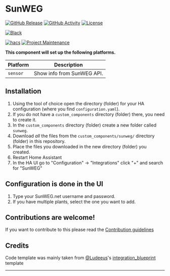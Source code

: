 # SunWEG

[![GitHub Release][releases-shield]][releases]
[![GitHub Activity][commits-shield]][commits]
[![License][license-shield]](LICENSE)

[![Black][black-shield]][black]

[![hacs][hacsbadge]][hacs]
[![Project Maintenance][maintenance-shield]][user_profile]


**This component will set up the following platforms.**

| Platform        | Description                |
| --------------- | -------------------------- |
| `sensor`        | Show info from SunWEG API. |

## Installation

1. Using the tool of choice open the directory (folder) for your HA configuration (where you find `configuration.yaml`).
2. If you do not have a `custom_components` directory (folder) there, you need to create it.
3. In the `custom_components` directory (folder) create a new folder called `sunweg`.
4. Download _all_ the files from the `custom_components/sunweg/` directory (folder) in this repository.
5. Place the files you downloaded in the new directory (folder) you created.
6. Restart Home Assistant
7. In the HA UI go to "Configuration" -> "Integrations" click "+" and search for "SunWEG"


## Configuration is done in the UI

1. Type your SunWEG.net username and password.
2. If you have multiple plants, select the one you want to add.

## Contributions are welcome!

If you want to contribute to this please read the [Contribution guidelines](CONTRIBUTING.md)

## Credits

Code template was mainly taken from [@Ludeeus](https://github.com/ludeeus)'s [integration_blueprint][integration_blueprint] template

---

[integration_blueprint]: https://github.com/custom-components/integration_blueprint
[black]: https://github.com/psf/black
[black-shield]: https://img.shields.io/badge/code%20style-black-000000.svg?style=for-the-badge
[commits-shield]: https://img.shields.io/github/commit-activity/y/rokam/hass-sunweg.svg?style=for-the-badge
[commits]: https://github.com/rokam/hass-sunweg/commits/main
[hacs]: https://hacs.xyz
[hacsbadge]: https://img.shields.io/badge/HACS-Custom-orange.svg?style=for-the-badge
[license-shield]: https://img.shields.io/github/license/rokam/hass-sunweg.svg?style=for-the-badge
[maintenance-shield]: https://img.shields.io/badge/maintainer-%40rokam-blue.svg?style=for-the-badge
[releases-shield]: https://img.shields.io/github/release/rokam/hass-sunweg.svg?style=for-the-badge
[releases]: https://github.com/rokam/hass-sunweg/releases
[user_profile]: https://github.com/rokam
